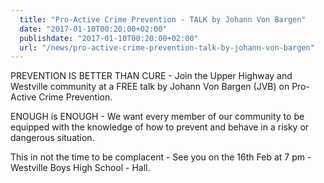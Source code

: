 ```yaml
---
  title: "Pro-Active Crime Prevention - TALK by Johann Von Bargen"
  date: "2017-01-10T00:20:00+02:00"
  publishdate: "2017-01-10T00:20:00+02:00"
  url: "/news/pro-active-crime-prevention-talk-by-johann-von-bargen"
---
```


PREVENTION IS BETTER THAN CURE - Join the Upper Highway and Westville community at a FREE talk by Johann Von Bargen (JVB) on Pro-Active Crime Prevention.

ENOUGH is ENOUGH - We want every member of our community to be equipped with the knowledge of how to prevent and behave in a risky or dangerous situation.

This in not the time to be complacent - See you on the 16th Feb at 7 pm - Westville Boys High School - Hall. 

